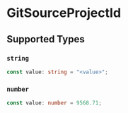 # GitSourceProjectId


## Supported Types

### `string`

```typescript
const value: string = "<value>";
```

### `number`

```typescript
const value: number = 9568.71;
```

